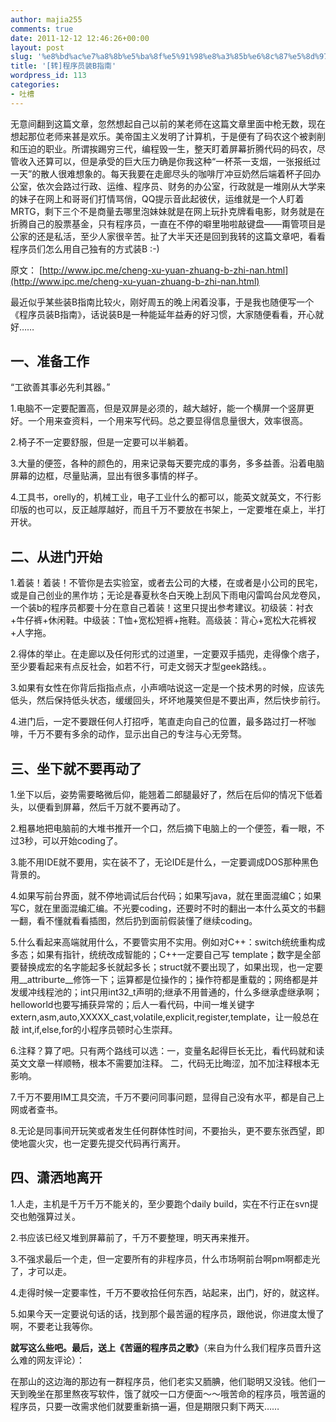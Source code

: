 ```yaml
---
author: majia255
comments: true
date: 2011-12-12 12:46:26+00:00
layout: post
slug: '%e8%bd%ac%e7%a8%8b%e5%ba%8f%e5%91%98%e8%a3%85b%e6%8c%87%e5%8d%97'
title: '[转]程序员装B指南'
wordpress_id: 113
categories:
- 吐槽
---
```


无意间翻到这篇文章，忽然想起自己以前的某老师在这篇文章里面中枪无数，现在想起那位老师来甚是欢乐。美帝国主义发明了计算机，于是便有了码农这个被剥削和压迫的职业。所谓挨踢穷三代，编程毁一生，整天盯着屏幕折腾代码的码农，尽管收入还算可以，但是承受的巨大压力确是你我这种“一杯茶一支烟，一张报纸过一天”的散人很难想象的。每天我要在走廊尽头的咖啡厅冲豆奶然后端着杯子回办公室，依次会路过行政、运维、程序员、财务的办公室，行政就是一堆刚从大学来的妹子在网上和哥哥们打情骂俏，QQ提示音此起彼伏，运维就是一个人盯着MRTG，剩下三个不是商量去哪里泡妹妹就是在网上玩扑克牌看电影，财务就是在折腾自己的股票基金，只有程序员，一直在不停的噼里啪啦敲键盘——甭管项目是公家的还是私活，至少人家很辛苦。扯了大半天还是回到我转的这篇文章吧，看看程序员们怎么用自己独有的方式装B :-)



原文：
[http://www.ipc.me/cheng-xu-yuan-zhuang-b-zhi-nan.html](http://www.ipc.me/cheng-xu-yuan-zhuang-b-zhi-nan.html)

最近似乎某些装B指南比较火，刚好周五的晚上闲着没事，于是我也随便写一个《程序员装B指南》，话说装B是一种能延年益寿的好习惯，大家随便看看，开心就好……


## 一、准备工作


“工欲善其事必先利其器。”

1.电脑不一定要配置高，但是双屏是必须的，越大越好，能一个横屏一个竖屏更好。一个用来查资料，一个用来写代码。总之要显得信息量很大，效率很高。

2.椅子不一定要舒服，但是一定要可以半躺着。

3.大量的便签，各种的颜色的，用来记录每天要完成的事务，多多益善。沿着电脑屏幕的边框，尽量贴满，显出有很多事情的样子。

4.工具书，orelly的，机械工业，电子工业什么的都可以，能英文就英文，不行影印版的也可以，反正越厚越好，而且千万不要放在书架上，一定要堆在桌上，半打开状。


## 二、从进门开始


1.着装！着装！不管你是去实验室，或者去公司的大楼，在或者是小公司的民宅，或是自己创业的黑作坊；无论是春夏秋冬白天晚上刮风下雨电闪雷鸣台风龙卷风，一个装b的程序员都要十分在意自己着装！这里只提出参考建议。初级装：衬衣+牛仔裤+休闲鞋。中级装：T恤+宽松短裤+拖鞋。高级装：背心+宽松大花裤衩+人字拖。

2.得体的举止。在走廊以及任何形式的过道里，一定要双手插兜，走得像个痞子，至少要看起来有点反社会，如若不行，可走文弱天才型geek路线。。

3.如果有女性在你背后指指点点，小声嘀咕说这一定是一个技术男的时候，应该先低头，然后保持低头状态，缓缓回头，坏坏地蔑笑但是不要出声，然后快步前行。

4.进门后，一定不要跟任何人打招呼，笔直走向自己的位置，最多路过打一杯咖啡，千万不要有多余的动作，显示出自己的专注与心无旁骛。


## 三、坐下就不要再动了


1.坐下以后，姿势需要略微后仰，能翘着二郎腿最好了，然后在后仰的情况下低着头，以便看到屏幕，然后千万就不要再动了。

2.粗暴地把电脑前的大堆书推开一个口，然后摘下电脑上的一个便签，看一眼，不过3秒，可以开始coding了。

3.能不用IDE就不要用，实在装不了，无论IDE是什么，一定要调成DOS那种黑色背景的。

4.如果写前台界面，就不停地调试后台代码；如果写java，就在里面混编C；如果写C，就在里面混编汇编。不光要coding，还要时不时的翻出一本什么英文的书翻一翻，看不懂就看看插图，然后扔到面前假装懂了继续coding。

5.什么看起来高端就用什么，不要管实用不实用。例如对C++：switch统统重构成多态；如果有指针，统统改成智能的；C++一定要自己写 template；数字是全部要替换成宏的名字能起多长就起多长；struct就不要出现了，如果出现，也一定要用__attriburte__修饰一下；运算都是位操作的；操作符都是重载的；网络都是并发缓冲线程池的；int只用int32_t声明的;继承不用普通的，什么多继承虚继承啊；helloworld也要写捕获异常的；后人一看代码，中间一堆关键字 extern,asm,auto,XXXXX_cast,volatile,explicit,register,template，让一般总在敲 int,if,else,for的小程序员顿时心生崇拜。

6.注释？算了吧。只有两个路线可以选：一，变量名起得巨长无比，看代码就和读英文文章一样顺畅，根本不需要加注释。 二，代码无比晦涩，加不加注释根本无影响。

7.千万不要用IM工具交流，千万不要问同事问题，显得自己没有水平，都是自己上网或者查书。

8.无论是同事间开玩笑或者发生任何群体性时间，不要抬头，更不要东张西望，即使地震火灾，也一定要先提交代码再行离开。


## 四、潇洒地离开


1.人走，主机是千万千万不能关的，至少要跑个daily build，实在不行正在svn提交也勉强算过关。

2.书应该已经又堆到屏幕前了，千万不要整理，明天再来推开。

3.不强求最后一个走，但一定要所有的非程序员，什么市场啊前台啊pm啊都走光了，才可以走。

4.走得时候一定要率性，千万不要收拾任何东西，站起来，出门，好的，就这样。

5.如果今天一定要说句话的话，找到那个最苦逼的程序员，跟他说，你进度太慢了啊，不要老让我等你。

**就写这么些吧。最后，送上《苦逼的程序员之歌》**（来自为什么我们程序员晋升这么难的网友评论）：

在那山的这边海的那边有一群程序员，他们老实又胹腆，他们聪明又没钱。他们一天到晚坐在那里熬夜写软件，饿了就咬一口方便面～～哦苦命的程序员，哦苦逼的程序员，只要一改需求他们就要重新搞一遍，但是期限只剩下两天……
